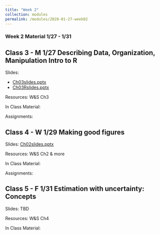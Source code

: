 ```yaml
---
title: "Week 2"
collection: modules
permalink: /modules/2020-01-27-week02
---
```


### Week 2 Material 1/27 - 1/31

## Class 3 - M 1/27 Describing Data, Organization, Manipulation Intro to R

Slides:
- [Ch03slides.pptx](https://drive.google.com/file/d/1cznc2-8c58flJUATa2PMHMg44v9hsMg1/view?usp=sharing)
- [Ch03Rslides.pptx](https://drive.google.com/file/d/1vIoaXmT-_I0-avHNvx-jSjCNdewGIy0F/view?usp=sharing)

Resources: W&S Ch3

In Class Material:

Assignments:
<!-- [Homework 2](https://biol3272-5272.github.io/biostats2020/assignments/2020-01-24-assignment2), due **1/27/20** in class. -->

## Class 4 - W 1/29 Making good figures

Slides: [Ch02slides.pptx](https://drive.google.com/file/d/1L-bu_qH4dUPvxWKnlciZ4OyLaf4wBxWc/view?usp=sharing)

Resources: W&S Ch2 & more

In Class Material:

Assignments:
<!-- Homework 3, due **1/29/20** in class. -->

## Class 5 - F 1/31 Estimation with uncertainty: Concepts

Slides: TBD

Resources: W&S Ch4

In Class Material:
